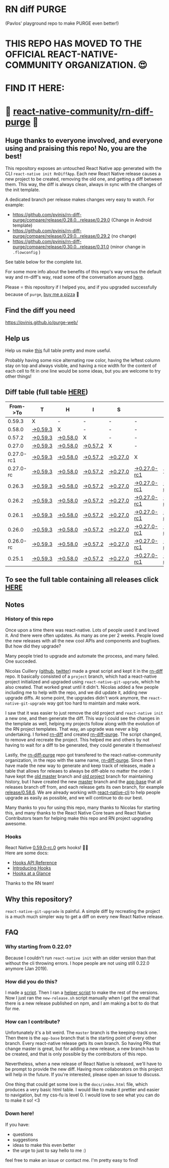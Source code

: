# RN diff PURGE
(Pavlos' playground repo to make PURGE even better!)

# THIS REPO HAS MOVED TO THE OFFICIAL REACT-NATIVE-COMMUNITY ORGANIZATION. 😍
# FIND IT HERE:  
# 💪 [react-native-community/rn-diff-purge](https://github.com/react-native-community/rn-diff-purge) 🎉
## Huge thanks to everyone involved, and everyone using and praising this repo! No, you are the best!

This repository exposes an untouched React Native app generated with the CLI
`react-native init RnDiffApp`. Each new React Native release causes a new project to be created, removing the old one, and getting a diff between them. This way, the diff is always clean, always in sync with the changes of the init template.

A dedicated branch per release makes changes very easy
to watch. For example:

* https://github.com/pvinis/rn-diff-purge/compare/release/0.28.0...release/0.29.0
(Change in Android template)
* https://github.com/pvinis/rn-diff-purge/compare/release/0.29.0...release/0.29.2
(no change)
* https://github.com/pvinis/rn-diff-purge/compare/release/0.30.0...release/0.31.0
(minor change in `.flowconfig` )

See table below for the complete list.

For some more info about the benefits of this repo's way versus the default way and rn-diff's way, read some of the conversation around [here](https://github.com/react-native-community/discussions-and-proposals/issues/68#issuecomment-452227478).

Please :star: this repository if I helped you, and if you upgraded successfully because of `purge`, [buy me a pizza](https://www.buymeacoffee.com/DGWwHVZ4s) :pizza:

## Find the diff you need
https://pvinis.github.io/purge-web/

## Help us
Help us make [this](https://pvinis.github.io/rn-diff-purge) full table pretty and more useful.

Probably having some nice alternating row color, having the leftest column stay on top and always visible, and having a nice width for the content of each cell to fit in one line would be some ideas, but you are welcome to try other things!

## Diff table (full table [HERE](https://pvinis.github.io/rn-diff-purge))

| From->To   | T                                                                                              | H                                                                                              | I                                                                                              | S                                                                                              |                                                                                                       | I                                                                                                   | S                                                                                             |                                                                                               | C                                                                                             | O                                                                                             | O                                                                                                | L   |
| ---------- | ---------------------------------------------------------------------------------------------- | ---------------------------------------------------------------------------------------------- | ---------------------------------------------------------------------------------------------- | ---------------------------------------------------------------------------------------------- | ----------------------------------------------------------------------------------------------------- | --------------------------------------------------------------------------------------------------- | --------------------------------------------------------------------------------------------- | --------------------------------------------------------------------------------------------- | --------------------------------------------------------------------------------------------- | --------------------------------------------------------------------------------------------- | ------------------------------------------------------------------------------------------------ | --- |
| 0.59.3     | X                                                                                              | -                                                                                              | -                                                                                              | -                                                                                              | -                                                                                                     | -                                                                                                   | -                                                                                             | -                                                                                             | -                                                                                             | -                                                                                             | -                                                                                                | -   |
| 0.58.0     | [->0.59.3](https://github.com/pvinis/rn-diff-purge/compare/release/0.58.0..release/0.59.3)     | X                                                                                              | -                                                                                              | -                                                                                              | -                                                                                                     | -                                                                                                   | -                                                                                             | -                                                                                             | -                                                                                             | -                                                                                             | -                                                                                                | -   |
| 0.57.2     | [->0.59.3](https://github.com/pvinis/rn-diff-purge/compare/release/0.57.2..release/0.59.3)     | [->0.58.0](https://github.com/pvinis/rn-diff-purge/compare/release/0.57.2..release/0.58.0)     | X                                                                                              | -                                                                                              | -                                                                                                     | -                                                                                                   | -                                                                                             | -                                                                                             | -                                                                                             | -                                                                                             | -                                                                                                | -   |
| 0.27.0     | [->0.59.3](https://github.com/pvinis/rn-diff-purge/compare/release/0.27.0..release/0.59.3)     | [->0.58.0](https://github.com/pvinis/rn-diff-purge/compare/release/0.27.0..release/0.58.0)     | [->0.57.2](https://github.com/pvinis/rn-diff-purge/compare/release/0.27.0..release/0.57.2)     | X                                                                                              | -                                                                                                     | -                                                                                                   | -                                                                                             | -                                                                                             | -                                                                                             | -                                                                                             | -                                                                                                | -   |
| 0.27.0-rc1 | [->0.59.3](https://github.com/pvinis/rn-diff-purge/compare/release/0.27.0-rc1..release/0.59.3) | [->0.58.0](https://github.com/pvinis/rn-diff-purge/compare/release/0.27.0-rc1..release/0.58.0) | [->0.57.2](https://github.com/pvinis/rn-diff-purge/compare/release/0.27.0-rc1..release/0.57.2) | [->0.27.0](https://github.com/pvinis/rn-diff-purge/compare/release/0.27.0-rc1..release/0.27.0) | X                                                                                                     | -                                                                                                   | -                                                                                             | -                                                                                             | -                                                                                             | -                                                                                             | -                                                                                                | -   |
| 0.27.0-rc  | [->0.59.3](https://github.com/pvinis/rn-diff-purge/compare/release/0.27.0-rc..release/0.59.3)  | [->0.58.0](https://github.com/pvinis/rn-diff-purge/compare/release/0.27.0-rc..release/0.58.0)  | [->0.57.2](https://github.com/pvinis/rn-diff-purge/compare/release/0.27.0-rc..release/0.57.2)  | [->0.27.0](https://github.com/pvinis/rn-diff-purge/compare/release/0.27.0-rc..release/0.27.0)  | [->0.27.0-rc1](https://github.com/pvinis/rn-diff-purge/compare/release/0.27.0-rc..release/0.27.0-rc1) | X                                                                                                   | -                                                                                             | -                                                                                             | -                                                                                             | -                                                                                             | -                                                                                                | -   |
| 0.26.3     | [->0.59.3](https://github.com/pvinis/rn-diff-purge/compare/release/0.26.3..release/0.59.3)     | [->0.58.0](https://github.com/pvinis/rn-diff-purge/compare/release/0.26.3..release/0.58.0)     | [->0.57.2](https://github.com/pvinis/rn-diff-purge/compare/release/0.26.3..release/0.57.2)     | [->0.27.0](https://github.com/pvinis/rn-diff-purge/compare/release/0.26.3..release/0.27.0)     | [->0.27.0-rc1](https://github.com/pvinis/rn-diff-purge/compare/release/0.26.3..release/0.27.0-rc1)    | [->0.27.0-rc](https://github.com/pvinis/rn-diff-purge/compare/release/0.26.3..release/0.27.0-rc)    | X                                                                                             | -                                                                                             | -                                                                                             | -                                                                                             | -                                                                                                | -   |
| 0.26.2     | [->0.59.3](https://github.com/pvinis/rn-diff-purge/compare/release/0.26.2..release/0.59.3)     | [->0.58.0](https://github.com/pvinis/rn-diff-purge/compare/release/0.26.2..release/0.58.0)     | [->0.57.2](https://github.com/pvinis/rn-diff-purge/compare/release/0.26.2..release/0.57.2)     | [->0.27.0](https://github.com/pvinis/rn-diff-purge/compare/release/0.26.2..release/0.27.0)     | [->0.27.0-rc1](https://github.com/pvinis/rn-diff-purge/compare/release/0.26.2..release/0.27.0-rc1)    | [->0.27.0-rc](https://github.com/pvinis/rn-diff-purge/compare/release/0.26.2..release/0.27.0-rc)    | [->0.26.3](https://github.com/pvinis/rn-diff-purge/compare/release/0.26.2..release/0.26.3)    | X                                                                                             | -                                                                                             | -                                                                                             | -                                                                                                | -   |
| 0.26.1     | [->0.59.3](https://github.com/pvinis/rn-diff-purge/compare/release/0.26.1..release/0.59.3)     | [->0.58.0](https://github.com/pvinis/rn-diff-purge/compare/release/0.26.1..release/0.58.0)     | [->0.57.2](https://github.com/pvinis/rn-diff-purge/compare/release/0.26.1..release/0.57.2)     | [->0.27.0](https://github.com/pvinis/rn-diff-purge/compare/release/0.26.1..release/0.27.0)     | [->0.27.0-rc1](https://github.com/pvinis/rn-diff-purge/compare/release/0.26.1..release/0.27.0-rc1)    | [->0.27.0-rc](https://github.com/pvinis/rn-diff-purge/compare/release/0.26.1..release/0.27.0-rc)    | [->0.26.3](https://github.com/pvinis/rn-diff-purge/compare/release/0.26.1..release/0.26.3)    | [->0.26.2](https://github.com/pvinis/rn-diff-purge/compare/release/0.26.1..release/0.26.2)    | X                                                                                             | -                                                                                             | -                                                                                                | -   |
| 0.26.0     | [->0.59.3](https://github.com/pvinis/rn-diff-purge/compare/release/0.26.0..release/0.59.3)     | [->0.58.0](https://github.com/pvinis/rn-diff-purge/compare/release/0.26.0..release/0.58.0)     | [->0.57.2](https://github.com/pvinis/rn-diff-purge/compare/release/0.26.0..release/0.57.2)     | [->0.27.0](https://github.com/pvinis/rn-diff-purge/compare/release/0.26.0..release/0.27.0)     | [->0.27.0-rc1](https://github.com/pvinis/rn-diff-purge/compare/release/0.26.0..release/0.27.0-rc1)    | [->0.27.0-rc](https://github.com/pvinis/rn-diff-purge/compare/release/0.26.0..release/0.27.0-rc)    | [->0.26.3](https://github.com/pvinis/rn-diff-purge/compare/release/0.26.0..release/0.26.3)    | [->0.26.2](https://github.com/pvinis/rn-diff-purge/compare/release/0.26.0..release/0.26.2)    | [->0.26.1](https://github.com/pvinis/rn-diff-purge/compare/release/0.26.0..release/0.26.1)    | X                                                                                             | -                                                                                                | -   |
| 0.26.0-rc  | [->0.59.3](https://github.com/pvinis/rn-diff-purge/compare/release/0.26.0-rc..release/0.59.3)  | [->0.58.0](https://github.com/pvinis/rn-diff-purge/compare/release/0.26.0-rc..release/0.58.0)  | [->0.57.2](https://github.com/pvinis/rn-diff-purge/compare/release/0.26.0-rc..release/0.57.2)  | [->0.27.0](https://github.com/pvinis/rn-diff-purge/compare/release/0.26.0-rc..release/0.27.0)  | [->0.27.0-rc1](https://github.com/pvinis/rn-diff-purge/compare/release/0.26.0-rc..release/0.27.0-rc1) | [->0.27.0-rc](https://github.com/pvinis/rn-diff-purge/compare/release/0.26.0-rc..release/0.27.0-rc) | [->0.26.3](https://github.com/pvinis/rn-diff-purge/compare/release/0.26.0-rc..release/0.26.3) | [->0.26.2](https://github.com/pvinis/rn-diff-purge/compare/release/0.26.0-rc..release/0.26.2) | [->0.26.1](https://github.com/pvinis/rn-diff-purge/compare/release/0.26.0-rc..release/0.26.1) | [->0.26.0](https://github.com/pvinis/rn-diff-purge/compare/release/0.26.0-rc..release/0.26.0) | X                                                                                                | -   |
| 0.25.1     | [->0.59.3](https://github.com/pvinis/rn-diff-purge/compare/release/0.25.1..release/0.59.3)     | [->0.58.0](https://github.com/pvinis/rn-diff-purge/compare/release/0.25.1..release/0.58.0)     | [->0.57.2](https://github.com/pvinis/rn-diff-purge/compare/release/0.25.1..release/0.57.2)     | [->0.27.0](https://github.com/pvinis/rn-diff-purge/compare/release/0.25.1..release/0.27.0)     | [->0.27.0-rc1](https://github.com/pvinis/rn-diff-purge/compare/release/0.25.1..release/0.27.0-rc1)    | [->0.27.0-rc](https://github.com/pvinis/rn-diff-purge/compare/release/0.25.1..release/0.27.0-rc)    | [->0.26.3](https://github.com/pvinis/rn-diff-purge/compare/release/0.25.1..release/0.26.3)    | [->0.26.2](https://github.com/pvinis/rn-diff-purge/compare/release/0.25.1..release/0.26.2)    | [->0.26.1](https://github.com/pvinis/rn-diff-purge/compare/release/0.25.1..release/0.26.1)    | [->0.26.0](https://github.com/pvinis/rn-diff-purge/compare/release/0.25.1..release/0.26.0)    | [->0.26.0-rc](https://github.com/pvinis/rn-diff-purge/compare/release/0.25.1..release/0.26.0-rc) | X   |

## To see the full table containing all releases click [HERE](https://pvinis.github.io/rn-diff-purge)

## Notes

### History of this repo

Once upon a time there was react-native. Lots of people used it and loved it. And there were often updates. As many as one per 2 weeks. People loved the new releases with all the new cool APIs and components and bugfixes. But how did they upgrade?

Many people tried to upgrade and automate the process, and many failed. One succeded.

Nicolas Cuillery ([github](https://github.com/ncuillery), [twitter](https://twitter.com/ncuillery)) made a great script and kept it in the [rn-diff](https://github.com/ncuillery/rn-diff) repo. It basically consisted of a `project` branch, which had a react-native project initialized and upgraded using `react-native-git-upgrade`, which he also created. That worked great until it didn't. Nicolas added a few people including me to help with the repo, and we did update it, adding new upgrade diffs. At some point, the upgrades didn't work anymore, the `react-native-git-upgrade` way got too hard to maintain and make work.

I saw that it was easier to just remove the old project and `react-native init` a new one, and then generate the diff. This way I could see the changes in the template as well, helping my projects follow along with the evolution of the RN project templates. That way, an upgrade was never a big undertaking. I forked [rn-diff](https://github.com/ncuillery/rn-diff) and created [rn-diff-purge](https://github.com/pvinis/rn-diff-purge). The script changed, to remove and recreate the project. This helped me and others by not having to wait for a diff to be generated, they could generate it themselves!

Lastly, the [rn-diff-purge](https://github.com/pvinis/rn-diff-purge) repo got transfered to the react-native-community organization, in the repo with the same name, [rn-diff-purge](https://github.com/react-native-community/rn-diff-purge). Since then I have made the new way to generate and keep track of releases, made a table that allows for releaes to always be diff-able no matter the order. I have kept the [old master](https://github.com/pvinis/rn-diff-purge/tree/old/master) branch and [old project](https://github.com/pvinis/rn-diff-purge/tree/old/project) branch for maintaining history, but I have created the new [master](https://github.com/pvinis/rn-diff-purge/tree/master) branch and the [app-base](https://github.com/pvinis/rn-diff-purge/tree/app-base) that all releases branch off from, and each release gets its own branch, for example [release/0.58.6](https://github.com/pvinis/rn-diff-purge/tree/release/0.58.6). We are already working with [react-native-cli](https://github.com/react-native-community/react-native-cli) to help people upgrade as easily as possible, and we will continue to do our best.

Many thanks to you for using this repo, many thanks to Nicolas for starting this, and many thanks to the React Native Core team and React Native Contributors team for helping make this repo and RN project upgrading awesome.

### Hooks
React Native [0.59.0-rc.0](https://github.com/pvinis/rn-diff-purge#version-changes) gets hooks! 🎉🥳  
Here are some docs:
- [Hooks API Reference](https://reactjs.org/docs/hooks-reference.html)
- [Introducing Hooks](https://reactjs.org/docs/hooks-intro.html)
- [Hooks at a Glance](https://reactjs.org/docs/hooks-overview.html)

Thanks to the RN team!

## Why this repository?
`react-native-git-upgrade` is painful. A simple diff by recreating the project is a much much simpler way to get a diff on every new React Native release.

## FAQ

### Why starting from 0.22.0?

Because I couldn't run `react-native init` with an older version than that without the cli throwing errors. I hope people are not using still 0.22.0 anymore (Jan 2019).

### How did you do this?

I made a [script](https://github.com/pvinis/rn-diff-purge/blob/master/new-release.sh). Then I ran a [helper script](https://github.com/pvinis/rn-diff-purge/blob/master/new-release.sh) to make the rest of the versions.
Now I just ran the `new-release.sh` script manually when I get the email that there is a new release published on npm, and I am making a bot to do that for me.

### How can I contribute?

Unfortunately it's a bit weird. The `master` branch is the keeping-track one. Then there is the `app-base` branch that is the starting point of every other branch. Every react-native release gets its own branch. So having PRs that change master is great, but for adding a new release, a new branch has to be created, and that is only possible by the contributors of this repo.

Nevertheless, when a new release of React Native is released, we'll have to be prompt to provide
the new diff. Having more collaborators on this project will help in the future. If you're interested, please open an issue to discuss.

One thing that could get some love is the `docs/index.html` file, which produces a very basic html table. I would like to make it prettier and easier to navigation, but my css-fu is level 0. I would love to see what you can do to make it so! <3

### Down here!

If you have: 
- questions
- suggestions
- ideas to make this even better
- the urge to just to say hello to me :)

feel free to make an issue or contact me. I'm pretty easy to find!
